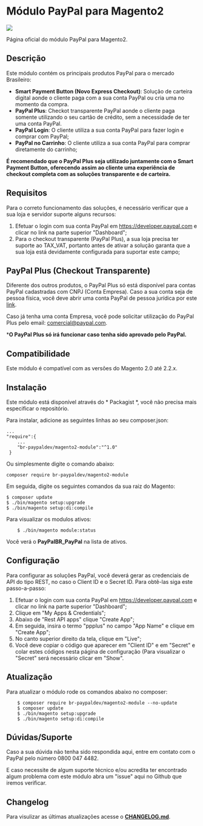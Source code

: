 # Módulo PayPal para Magento2
![](https://raw.githubusercontent.com/wiki/paypal/PayPal-PHP-SDK/images/homepage.jpg)

Página oficial do módulo PayPal para Magento2.

## Descrição

Este módulo contém os principais produtos PayPal para o mercado Brasileiro:
- **Smart Payment Button (Novo Express Checkout)**: Solução de carteira digital aonde o cliente paga com a sua conta PayPal ou cria uma no momento da compra.
- **PayPal Plus**: Checkot transparente PayPal aonde o cliente paga somente utilizando o seu cartão de crédito, sem a necessidade de ter uma conta PayPal.
- **PayPal Login**: O cliente utiliza a sua conta PayPal para fazer login e comprar com PayPal;
- **PayPal no Carrinho**: O cliente utiliza a sua conta PayPal para comprar diretamente do carrinho;

**É recomendado que o PayPal Plus seja utilizado juntamente com o Smart Payment Button, oferecendo assim ao cliente uma experiência de checkout completa com as soluções transparente e de carteira.**

## Requisitos

Para o correto funcionamento das soluções, é necessário verificar que a sua loja e servidor suporte alguns recursos:
1. Efetuar o login com sua conta PayPal em https://developer.paypal.com e clicar no link na parte superior "Dashboard";
2. Para o checkout transparente (PayPal Plus), a sua loja precisa ter suporte ao TAX_VAT, portanto antes de ativar a solução garanta que a sua loja está devidamente configurada para suportar este campo;

## PayPal Plus (Checkout Transparente)

Diferente dos outros produtos, o PayPal Plus só está disponível para contas PayPal cadastradas com CNPJ (Conta Empresa). Caso a sua conta seja de pessoa física, você deve abrir uma conta PayPal de pessoa jurídica por este [link](https://www.paypal.com/bizsignup/).

Caso já tenha uma conta Empresa, você pode solicitar utilização do PayPal Plus pelo email: comercial@paypal.com.

***O PayPal Plus só irá funcionar caso tenha sido aprovado pelo PayPal.**

## Compatibilidade

Este módulo é compatível com as versões do Magento 2.0 até 2.2.x.

## Instalação

Este módulo está disponível através do * Packagist *, você não precisa mais especificar o repositório.

Para instalar, adicione as seguintes linhas ao seu composer.json:
 
```
...
"require":{
    ...
    "br-paypaldev/magento2-module":"^1.0"
 }
```
Ou simplesmente digite  o comando abaixo:
```
composer require br-paypaldev/magento2-module
```
 
Em seguida, digite os seguintes comandos da sua raiz do Magento:

```
$ composer update
$ ./bin/magento setup:upgrade
$ ./bin/magento setup:di:compile
```
Para visualizar os modulos ativos:
```
    $ ./bin/magento module:status
```
Você verá o **PayPalBR_PayPal** na lista de ativos.

## Configuração

Para configurar as soluções PayPal, você deverá gerar as credenciais de API do tipo REST, no caso o Client ID e o Secret ID. Para obtê-las siga este passo-a-passo:
                
1. Efetuar o login com sua conta PayPal em https://developer.paypal.com e clicar no link na parte superior "Dashboard";
2. Clique em "My Apps & Credentials";
3. Abaixo de "Rest API apps" clique "Create App";
4. Em seguida, insira o termo "ppplus" no campo "App Name" e clique em "Create App";
5. No canto superior direito da tela, clique em "Live";
6. Você deve copiar o código que aparecer em "Client ID" e em "Secret" e colar estes códigos nesta página de configuração (Para visualizar o "Secret" será necessário clicar em "Show".

## Atualização

Para atualizar o módulo rode os comandos abaixo no composer:

```
    $ composer require br-paypaldev/magento2-module --no-update
    $ composer update
    $ ./bin/magento setup:upgrade
    $ ./bin/magento setup:di:compile
```

## Dúvidas/Suporte

Caso a sua dúvida não tenha sido respondida aqui, entre em contato com o PayPal pelo número 0800 047 4482.

E caso necessite de algum suporte técnico e/ou acredita ter encontrado algum problema com este módulo abra um "issue" aqui no Github que iremos verificar.

## Changelog

Para visulizar as últimas atualizações acesse o [**CHANGELOG.md**](CHANGELOG.md).
